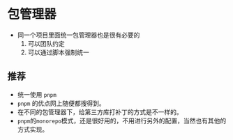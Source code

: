 # 包管理器

- 同一个项目里面统一包管理器也是很有必要的
  1. 可以团队约定
  2. 可以通过脚本强制统一

## 推荐

- 统一使用 `pnpm`
- `pnpm` 的优点网上随便都搜得到。
- 在不同的包管理器下，给第三方库打补丁的方式是不一样的。
- `pnpm`的`monorepo`模式，还是很好用的，不用进行另外的配置，当然也有其他的方式实现。
